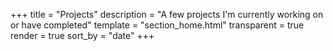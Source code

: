 +++
title = "Projects"
description = "A few projects I'm currently working on or have completed"
template = "section_home.html"
transparent = true
render = true
sort_by = "date"
+++
